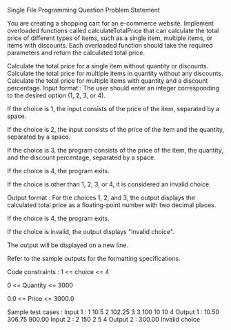 Single File Programming Question
Problem Statement



You are creating a shopping cart for an e-commerce website. Implement overloaded functions called calculateTotalPrice that can calculate the total price of different types of items, such as a single item, multiple items, or items with discounts. Each overloaded function should take the required parameters and return the calculated total price.

Calculate the total price for a single item without quantity or discounts.
Calculate the total price for multiple items in quantity without any discounts.
Calculate the total price for multiple items with quantity and a discount percentage.
Input format :
The user should enter an integer corresponding to the desired option (1, 2, 3, or 4).

If the choice is 1, the input consists of the price of the item, separated by a space.

If the choice is 2, the input consists of the price of the item and the quantity, separated by a space.

If the choice is 3, the program consists of the price of the item, the quantity, and the discount percentage, separated by a space.

If the choice is 4, the program exits.

If the choice is other than 1, 2, 3, or 4, it is considered an invalid choice.

Output format :
For the choices 1, 2, and 3, the output displays the calculated total price as a floating-point number with two decimal places.

If the choice is 4, the program exits.

If the choice is invalid, the output displays "Invalid choice".

The output will be displayed on a new line.



Refer to the sample outputs for the formatting specifications.

Code constraints :
1 <= choice <= 4

0 <= Quantity <= 3000

0.0 <= Price <= 3000.0

Sample test cases :
Input 1 :
1 10.5
2 102.25 3
3 100 10 10
4
Output 1 :
10.50
306.75
900.00
Input 2 :
2 150 2
5
4
Output 2 :
300.00
Invalid choice